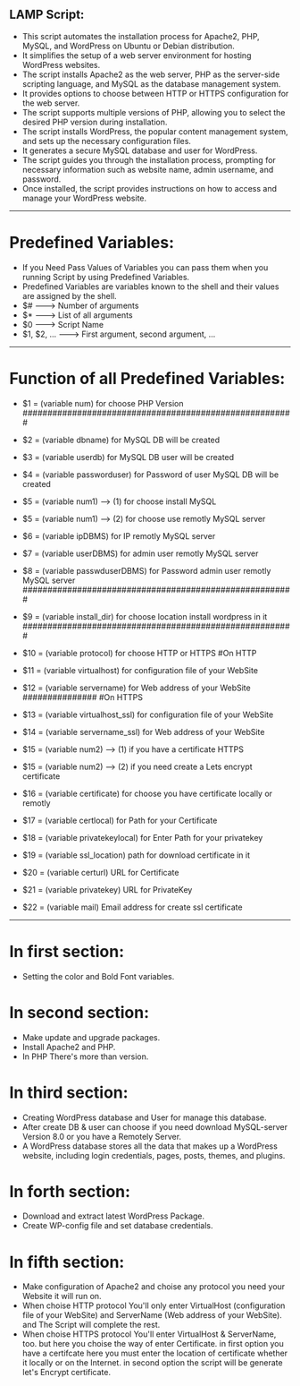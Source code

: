 ## LAMP Script:
* This script automates the installation process for Apache2, PHP, MySQL, and WordPress on Ubuntu or Debian distribution.
* It simplifies the setup of a web server environment for hosting WordPress websites.
* The script installs Apache2 as the web server, PHP as the server-side scripting language, and MySQL as the database management system.
* It provides options to choose between HTTP or HTTPS configuration for the web server.
* The script supports multiple versions of PHP, allowing you to select the desired PHP version during installation.
* The script installs WordPress, the popular content management system, and sets up the necessary configuration files.
* It generates a secure MySQL database and user for WordPress.
* The script guides you through the installation process, prompting for necessary information such as website name, admin username, and password.
* Once installed, the script provides instructions on how to access and manage your WordPress website.

***
# Predefined Variables:
* If you Need Pass Values of Variables you can pass them when you running Script by using Predefined Variables.
* Predefined Variables are variables known to the shell and their values are assigned by the shell.
* $#  --->  Number of arguments
* $*  --->  List of all arguments
* $0  --->  Script Name
* $1, $2, ...  --->  First argument, second argument, ...

***

# Function of all Predefined Variables:

* $1 = (variable num) for choose PHP Version
#######################################################

* $2 = (variable dbname) for MySQL DB will be created
* $3 = (variable userdb) for MySQL DB user will be created
* $4 = (variable passworduser) for Password of user MySQL DB will be created
* $5 = (variable num1) --> (1) for choose install MySQL
* $5 = (variable num1) --> (2) for choose use remotly MySQL server
* $6 = (variable ipDBMS) for IP remotly MySQL server
* $7 = (variable userDBMS) for admin user remotly MySQL server
* $8 = (variable passwduserDBMS) for Password admin user remotly MySQL server
#######################################################

* $9 = (variable install_dir) for choose location install wordpress in it
#######################################################

* $10 = (variable protocol) for choose HTTP or HTTPS
#On HTTP
* $11 = (variable virtualhost) for configuration file of your WebSite
* $12 = (variable servername) for Web address of your WebSite
###############
#On HTTPS
* $13 = (variable virtualhost_ssl) for configuration file of your WebSite
* $14 = (variable servername_ssl) for Web address of your WebSite
* $15 = (variable num2) --> (1) if you have a certificate HTTPS
* $15 = (variable num2) --> (2) if you need create a Lets encrypt certificate
* $16 = (variable certificate) for choose you have certificate locally or remotly
* $17 = (variable certlocal) for Path for your Certificate
* $18 = (variable privatekeylocal) for Enter Path for your privatekey
* $19 = (variable ssl_location) path for download certificate in it
* $20 = (variable certurl) URL for Certificate
* $21 = (variable privatekey) URL for PrivateKey
* $22 = (variable mail) Email address for create ssl certificate

***

# In first section:
* Setting the color and Bold Font variables.

# In second section:
* Make update and upgrade packages.
* Install Apache2 and PHP.
* In PHP There's more than version.

# In third section:
* Creating WordPress database and User for manage this database.
* After create DB & user can choose if you need download MySQL-server Version 8.0 or you have a Remotely Server.
* A WordPress database stores all the data that makes up a WordPress website, including login credentials, pages, posts, themes, and plugins.

# In forth section:
* Download and extract latest WordPress Package.
* Create WP-config file and set database credentials.

# In fifth section:
* Make configuration of Apache2 and choise any protocol you need your Website it will run on.
* When choise HTTP protocol You'll only enter VirtualHost (configuration file of your WebSite) and ServerName (Web address of your WebSite). and The Script will complete the rest.
* When choise HTTPS protocol You'll enter VirtualHost & ServerName, too. but here you choise the way of enter Certificate.
in first option you have a certifcate here you must enter the location of certificate whether it locally or on the Internet.
in second option the script will be generate let's Encrypt certificate.
